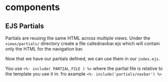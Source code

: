 # components

## EJS Partials

Partials are reusing the same HTML across multiple views.
 Under the `views/partials/` directory create a file callednavbar.ejs which will contain only the HTML for the navigation bar.

 Now that we have our partials defined, we can use them in our `index.ejs`.

 You use `<%- include( PARTIAL_FILE ) %>` where the partial file is relative to the template you use it in. fro axample `<%- include('partials/navbar') %>`